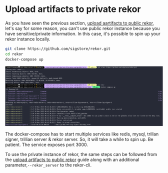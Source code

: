 # Upload artifacts to private rekor

As you have seen the previous section, [upload aartifacts to public rekor](./upload-artifacts-to-public-rekor.md), let's say for some reason, you can't use public rekor instance because you have sensitive/private information. In this case, it's possible to spin up your rekor instance locally.

```bash
git clone https://github.com/sigstore/rekor.git
cd rekor
docker-compose up
```

![rekor-private-docker-compose-start](../images/rekor-private-docker-compose-start.png)

The docker-compose has to start multiple services like redis, mysql, trillan signer, trillian server & rekor server. So, it will take a while to spin up. Be patient. The service exposes port 3000.

To use the private instance of rekor, the same steps can be followed from the [upload artifacts to public rekor](./upload-artifacts-to-public-rekor.md) guide along with an additional parameter,`--rekor_server` to the rekor-cli.

